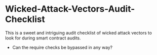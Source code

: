 # Wicked-Attack-Vectors-Audit-Checklist
This is a sweet and intriguing audit checklist of wicked attack vectors to look for during smart contract audits.

- Can the require checks be bypassed in any way?
